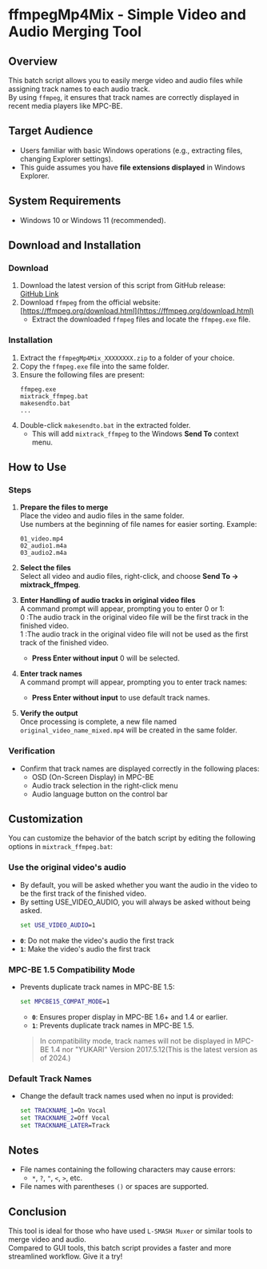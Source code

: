 
# ffmpegMp4Mix - Simple Video and Audio Merging Tool

## Overview
This batch script allows you to easily merge video and audio files while assigning track names to each audio track.  
By using `ffmpeg`, it ensures that track names are correctly displayed in recent media players like MPC-BE.

## Target Audience
- Users familiar with basic Windows operations (e.g., extracting files, changing Explorer settings).
- This guide assumes you have **file extensions displayed** in Windows Explorer.

## System Requirements
- Windows 10 or Windows 11 (recommended).

## Download and Installation

### Download
1. Download the latest version of this script from GitHub release:  
   [GitHub Link](https://github.com/bee7813993/ffmpegMp4Mix/releases)
2. Download `ffmpeg` from the official website:  
   [https://ffmpeg.org/download.html](https://ffmpeg.org/download.html)  
   - Extract the downloaded `ffmpeg` files and locate the `ffmpeg.exe` file.

### Installation
1. Extract the `ffmpegMp4Mix_XXXXXXXX.zip` to a folder of your choice.
2. Copy the `ffmpeg.exe` file into the same folder.
3. Ensure the following files are present:
   ```
   ffmpeg.exe
   mixtrack_ffmpeg.bat
   makesendto.bat
   ...
   ```
4. Double-click `makesendto.bat` in the extracted folder.
   - This will add `mixtrack_ffmpeg` to the Windows **Send To** context menu.

## How to Use

### Steps
1. **Prepare the files to merge**  
   Place the video and audio files in the same folder.  
   Use numbers at the beginning of file names for easier sorting. Example:  
   ```
   01_video.mp4
   02_audio1.m4a
   03_audio2.m4a
   ```

2. **Select the files**  
   Select all video and audio files, right-click, and choose **Send To → mixtrack_ffmpeg**.

3. **Enter Handling of audio tracks in original video files**  
   A command prompt will appear, prompting you to enter 0 or 1:  
   0 :The audio track in the original video file will be the first track in the finished video.  
   1 :The audio track in the original video file will not be used as the first track of the finished video.
   - **Press Enter without input** 0 will be selected.

3. **Enter track names**  
   A command prompt will appear, prompting you to enter track names:  
   - **Press Enter without input** to use default track names.

4. **Verify the output**  
   Once processing is complete, a new file named `original_video_name_mixed.mp4` will be created in the same folder.

### Verification
- Confirm that track names are displayed correctly in the following places:
  - OSD (On-Screen Display) in MPC-BE
  - Audio track selection in the right-click menu
  - Audio language button on the control bar

## Customization

You can customize the behavior of the batch script by editing the following options in `mixtrack_ffmpeg.bat`:

### Use the original video's audio
- By default, you will be asked whether you want the audio in the video to be the first track of the finished video.
- By setting USE_VIDEO_AUDIO, you will always be asked without being asked.
  ```bat
  set USE_VIDEO_AUDIO=1
  ```
- **`0`**: Do not make the video's audio the first track  
- **`1`**: Make the video's audio the first track  

### MPC-BE 1.5 Compatibility Mode
- Prevents duplicate track names in MPC-BE 1.5:
  ```bat
  set MPCBE15_COMPAT_MODE=1
  ```
  - **`0`**: Ensures proper display in MPC-BE 1.6+ and 1.4 or earlier.  
  - **`1`**: Prevents duplicate track names in MPC-BE 1.5.  
  
  > In compatibility mode, track names will not be displayed in MPC-BE 1.4 nor "YUKARI" Version 2017.5.12(This is the latest version as of 2024.)

### Default Track Names
- Change the default track names used when no input is provided:
  ```bat
  set TRACKNAME_1=On Vocal
  set TRACKNAME_2=Off Vocal
  set TRACKNAME_LATER=Track
  ```

## Notes
- File names containing the following characters may cause errors:
  - `*`, `?`, `"`, `<`, `>`, etc.
- File names with parentheses `()` or spaces are supported.

## Conclusion
This tool is ideal for those who have used `L-SMASH Muxer` or similar tools to merge video and audio.  
Compared to GUI tools, this batch script provides a faster and more streamlined workflow. Give it a try!

